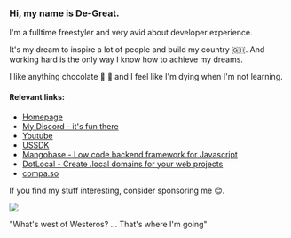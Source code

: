 ### Hi, my name is De-Great. 

I'm a fulltime freestyler and very avid about developer experience. 

It's my dream to inspire a lot of people and build my country 🇬🇭. And working hard is the only way I know how to achieve my dreams.

I like anything chocolate 🍫 🍩 and I feel like I'm dying when I'm not learning.

#### Relevant links:

- [Homepage](https://degreat.co.uk)
- [My Discord - it's fun there](https://discord.gg/5CDnysz)
- [Youtube](https://youtube.com/@notgr)
- [USSDK](https://ussdk.me)
- [Mangobase - Low code backend framework for Javascript](https://degreat.co.uk/mangobase)
- [DotLocal - Create .local domains for your web projects](https://degreat.co.uk/dotlocal)
- [compa.so](https://compa.so)

If you find my stuff interesting, consider sponsoring me 😊. 

[![](https://img.shields.io/static/v1?label=Sponsor&message=%E2%9D%A4&logo=GitHub&color=%23fe8e86)](https://github.com/sponsors/blackmann)

"What's west of Westeros? ... That's where I'm going"
